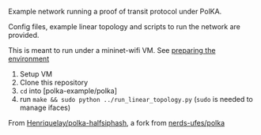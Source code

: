 Example network running a proof of transit protocol under PolKA.

Config files, example linear topology and scripts to run the network are provided.

This is meant to run under a mininet-wifi VM. See [preparing the environment](https://github.com/nerds-ufes/polka?tab=readme-ov-file#preparing-the-environment)
1. Setup VM
2. Clone this repository
3. `cd` into [polka-example/polka]
4. run `make && sudo python ../run_linear_topology.py` (`sudo` is needed to manage ifaces)

From [Henriquelay/polka-halfsiphash](https://github.com/Henriquelay/polka-halfsiphash), a fork from [nerds-ufes/polka](https://github.com/nerds-ufes/polka)
